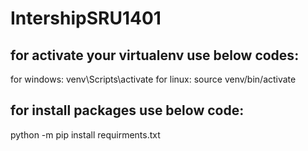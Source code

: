 # IntershipSRU1401


## for activate your virtualenv use below codes:
for windows:
venv\Scripts\activate
for linux:
source venv/bin/activate



## for install packages use below code:

python -m pip install requirments.txt
